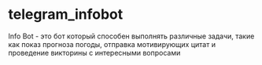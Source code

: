 # telegram_infobot
 Info Bot - это бот который способен выполнять различные задачи, такие как показ прогноза погоды, отправка мотивирующих цитат и проведение викторины с интересными вопросами
